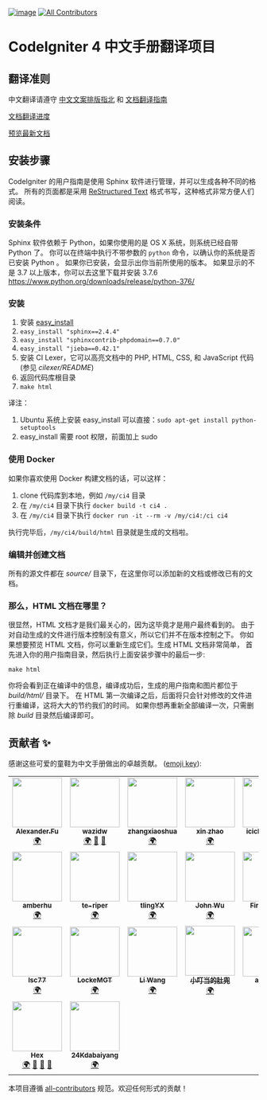 [![image](https://travis-ci.org/CodeIgniter-Chinese/codeigniter4-user-guide.svg?branch=master)](https://travis-ci.org/CodeIgniter-Chinese/codeigniter4-user-guide) <!-- ALL-CONTRIBUTORS-BADGE:START - Do not remove or modify this section -->[![All Contributors](https://img.shields.io/badge/all_contributors-23-orange.svg?style=flat-square)](#贡献者-)<!-- ALL-CONTRIBUTORS-BADGE:END -->

# CodeIgniter 4 中文手册翻译项目

## 翻译准则

中文翻译请遵守
[中文文案排版指北](http://mazhuang.org/wiki/chinese-copywriting-guidelines/)
和 [文档翻译指南](translation-guide.md)

[文档翻译进度](TODO.md)

[预览最新文档](https://codeigniter-chinese.github.io/codeigniter4-user-guide/)

## 安装步骤

CodeIgniter 的用户指南是使用 Sphinx 软件进行管理，并可以生成各种不同的格式。 所有的页面都是采用 [ReStructured
Text](http://sphinx.pocoo.org/rest.html) 格式书写，这种格式非常方便人们阅读。

### 安装条件

Sphinx 软件依赖于 Python，如果你使用的是 OS X 系统，则系统已经自带 Python 了。 你可以在终端中执行不带参数的
`python` 命令，以确认你的系统是否已安装 Python 。 如果你已安装，会显示出你当前所使用的版本。 如果显示的不是 3.7
以上版本，你可以去这里下载并安装 3.7.6
<https://www.python.org/downloads/release/python-376/>

### 安装

1.  安装
    [easy\_install](http://peak.telecommunity.com/DevCenter/EasyInstall#installing-easy-install)
2.  `easy_install "sphinx==2.4.4"`
3.  `easy_install "sphinxcontrib-phpdomain==0.7.0"`
4.  `easy_install "jieba==0.42.1"`
5.  安装 CI Lexer，它可以高亮文档中的 PHP, HTML, CSS, 和 JavaScript 代码 (参见
    *cilexer/README*)
6.  返回代码库根目录
7.  `make html`

译注：

1.  Ubuntu 系统上安装 easy\_install 可以直接：`sudo apt-get install
    python-setuptools`
2.  easy\_install 需要 root 权限，前面加上 sudo

### 使用 Docker

如果你喜欢使用 Docker 构建文档的话，可以这样：

1. clone 代码库到本地，例如 `/my/ci4` 目录
2. 在 `/my/ci4` 目录下执行 `docker build -t ci4 .`
3. 在 `/my/ci4` 目录下执行 `docker run -it --rm -v /my/ci4:/ci ci4`

执行完毕后，`/my/ci4/build/html` 目录就是生成的文档啦。

### 编辑并创建文档

所有的源文件都在 *source/* 目录下，在这里你可以添加新的文档或修改已有的文档。

### 那么，HTML 文档在哪里？

很显然，HTML 文档才是我们最关心的，因为这毕竟才是用户最终看到的。 由于对自动生成的文件进行版本控制没有意义，所以它们并不在版本控制之下。
你如果想要预览 HTML 文档，你可以重新生成它们。生成 HTML 文档非常简单，
首先进入你的用户指南目录，然后执行上面安装步骤中的最后一步:

    make html

你将会看到正在编译中的信息，编译成功后，生成的用户指南和图片都位于 *build/html/* 目录下。 在 HTML
第一次编译之后，后面将只会针对修改的文件进行重编译，这将大大的节约我们的时间。
如果你想再重新全部编译一次，只需删除 *build* 目录然后编译即可。

## 贡献者 ✨

感谢这些可爱的童鞋为中文手册做出的卓越贡献。 ([emoji key](https://allcontributors.org/docs/en/emoji-key)):

<!-- ALL-CONTRIBUTORS-LIST:START - Do not remove or modify this section -->
<!-- prettier-ignore-start -->
<!-- markdownlint-disable -->
<table>
  <tr>
    <td align="center"><a href="http://alexfu.cc"><img src="https://avatars3.githubusercontent.com/u/9924787?v=4" width="100px;" alt=""/><br /><sub><b>Alexander.Fu</b></sub></a><br /><a href="#translation-FlyingWings" title="Translation">🌍</a></td>
    <td align="center"><a href="http://www.wazidw.com"><img src="https://avatars0.githubusercontent.com/u/4579995?v=4" width="100px;" alt=""/><br /><sub><b>wazidw</b></sub></a><br /><a href="#translation-wazidw" title="Translation">🌍</a> <a href="#projectManagement-wazidw" title="Project Management">📆</a> <a href="https://github.com/CodeIgniter-Chinese/codeigniter4-user-guide/pulls?q=is%3Apr+reviewed-by%3Awazidw" title="Reviewed Pull Requests">👀</a></td>
    <td align="center"><a href="https://github.com/zhangxiaoshua"><img src="https://avatars3.githubusercontent.com/u/31472394?v=4" width="100px;" alt=""/><br /><sub><b>zhangxiaoshua</b></sub></a><br /><a href="#translation-zhangxiaoshua" title="Translation">🌍</a></td>
    <td align="center"><a href="https://www.qichengzx.com"><img src="https://avatars0.githubusercontent.com/u/1927478?v=4" width="100px;" alt=""/><br /><sub><b>xin zhao</b></sub></a><br /><a href="#translation-qichengzx" title="Translation">🌍</a></td>
    <td align="center"><a href="https://www.minipudding.com"><img src="https://avatars0.githubusercontent.com/u/11162253?v=4" width="100px;" alt=""/><br /><sub><b>icicle198514</b></sub></a><br /><a href="#translation-icicle198514" title="Translation">🌍</a></td>
    <td align="center"><a href="https://github.com/calciferlh"><img src="https://avatars0.githubusercontent.com/u/14966692?v=4" width="100px;" alt=""/><br /><sub><b>Calcifer</b></sub></a><br /><a href="#translation-calciferlh" title="Translation">🌍</a></td>
    <td align="center"><a href="https://github.com/DuXuanXuan"><img src="https://avatars1.githubusercontent.com/u/17022815?v=4" width="100px;" alt=""/><br /><sub><b>DuXuanXuan</b></sub></a><br /><a href="#translation-DuXuanXuan" title="Translation">🌍</a></td>
  </tr>
  <tr>
    <td align="center"><a href="http://amberoracle.blog.163.com/"><img src="https://avatars0.githubusercontent.com/u/9973560?v=4" width="100px;" alt=""/><br /><sub><b>amberhu</b></sub></a><br /><a href="#translation-amberzizi" title="Translation">🌍</a></td>
    <td align="center"><a href="https://github.com/te-riper"><img src="https://avatars3.githubusercontent.com/u/33308188?v=4" width="100px;" alt=""/><br /><sub><b>te-riper</b></sub></a><br /><a href="#translation-te-riper" title="Translation">🌍</a></td>
    <td align="center"><a href="https://github.com/tlingYX"><img src="https://avatars3.githubusercontent.com/u/28684950?v=4" width="100px;" alt=""/><br /><sub><b>tlingYX</b></sub></a><br /><a href="#translation-tlingYX" title="Translation">🌍</a></td>
    <td align="center"><a href="https://github.red"><img src="https://avatars3.githubusercontent.com/u/12731778?v=4" width="100px;" alt=""/><br /><sub><b>John Wu</b></sub></a><br /><a href="#translation-wuhan005" title="Translation">🌍</a></td>
    <td align="center"><a href="https://github.com/FirstPunch"><img src="https://avatars0.githubusercontent.com/u/47411716?v=4" width="100px;" alt=""/><br /><sub><b>FirstPunch</b></sub></a><br /><a href="#translation-FirstPunch" title="Translation">🌍</a></td>
    <td align="center"><a href="https://github.com/chengshao2014"><img src="https://avatars2.githubusercontent.com/u/6170936?v=4" width="100px;" alt=""/><br /><sub><b>chengshao2014</b></sub></a><br /><a href="#translation-chengshao2014" title="Translation">🌍</a></td>
    <td align="center"><a href="https://github.com/wuzheng40"><img src="https://avatars2.githubusercontent.com/u/1391798?v=4" width="100px;" alt=""/><br /><sub><b>Ryan Wu</b></sub></a><br /><a href="#translation-wuzheng40" title="Translation">🌍</a></td>
  </tr>
  <tr>
    <td align="center"><a href="https://github.com/lsc77"><img src="https://avatars2.githubusercontent.com/u/17445192?v=4" width="100px;" alt=""/><br /><sub><b>lsc77</b></sub></a><br /><a href="#translation-lsc77" title="Translation">🌍</a></td>
    <td align="center"><a href="https://github.com/lockemgt"><img src="https://avatars0.githubusercontent.com/u/50262134?v=4" width="100px;" alt=""/><br /><sub><b>LockeMGT</b></sub></a><br /><a href="#translation-lockemgt" title="Translation">🌍</a></td>
    <td align="center"><a href="https://www.cnblogs.com/Andres/"><img src="https://avatars2.githubusercontent.com/u/24663432?v=4" width="100px;" alt=""/><br /><sub><b>Li Wang</b></sub></a><br /><a href="#translation-leven87" title="Translation">🌍</a></td>
    <td align="center"><a href="https://github.com/crazePhper"><img src="https://avatars2.githubusercontent.com/u/21233129?v=4" width="100px;" alt=""/><br /><sub><b>小叮当的肚兜</b></sub></a><br /><a href="#translation-crazePhper" title="Translation">🌍</a></td>
    <td align="center"><a href="https://github.com/arcsinw"><img src="https://avatars3.githubusercontent.com/u/10514065?v=4" width="100px;" alt=""/><br /><sub><b>arcsinw</b></sub></a><br /><a href="#translation-arcsinw" title="Translation">🌍</a></td>
    <td align="center"><a href="https://github.com/Qnurye"><img src="https://avatars0.githubusercontent.com/u/50016379?v=4" width="100px;" alt=""/><br /><sub><b>Qnurye</b></sub></a><br /><a href="#translation-Qnurye" title="Translation">🌍</a></td>
    <td align="center"><a href="https://github.com/JerryGai"><img src="https://avatars2.githubusercontent.com/u/38777583?v=4" width="100px;" alt=""/><br /><sub><b>JerryGai</b></sub></a><br /><a href="#translation-JerryGai" title="Translation">🌍</a></td>
  </tr>
  <tr>
    <td align="center"><a href="https://codeigniter.org.cn"><img src="https://avatars1.githubusercontent.com/u/13709?v=4" width="100px;" alt=""/><br /><sub><b>Hex</b></sub></a><br /><a href="#translation-hex-ci" title="Translation">🌍</a> <a href="#maintenance-hex-ci" title="Maintenance">🚧</a> <a href="#projectManagement-hex-ci" title="Project Management">📆</a> <a href="https://github.com/CodeIgniter-Chinese/codeigniter4-user-guide/pulls?q=is%3Apr+reviewed-by%3Ahex-ci" title="Reviewed Pull Requests">👀</a></td>
    <td align="center"><a href="https://github.com/bangbangda"><img src="https://avatars1.githubusercontent.com/u/13864407?v=4" width="100px;" alt=""/><br /><sub><b>24Kdabaiyang</b></sub></a><br /><a href="#translation-bangbangda" title="Translation">🌍</a></td>
  </tr>
</table>

<!-- markdownlint-enable -->
<!-- prettier-ignore-end -->
<!-- ALL-CONTRIBUTORS-LIST:END -->

本项目遵循 [all-contributors](https://github.com/all-contributors/all-contributors) 规范。欢迎任何形式的贡献！
